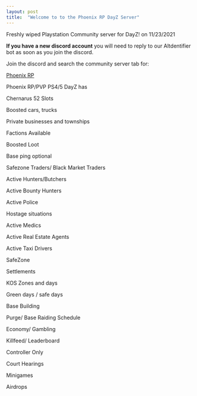 ```yaml
---
layout: post
title:  "Welcome to to the Phoenix RP DayZ Server"
---
```


Freshly wiped Playstation Community server for DayZ! on 11/23/2021

**If you have a new discord account** you will need to reply to our Altdentifier bot as soon as you join the discord. 

Join the discord and search the community server tab for:
 

<a href="https://discord.gg/phoenix-rp"> Phoenix RP </a>



Phoenix RP/PVP PS4/5 DayZ has 

Chernarus
52 Slots

Boosted cars, trucks 

Private businesses and townships 

Factions Available

Boosted Loot

Base ping optional 

Safezone Traders/ Black Market Traders

Active Hunters/Butchers

Active Bounty Hunters

Active Police

Hostage situations

Active Medics

Active Real Estate Agents

Active Taxi Drivers

SafeZone

Settlements

KOS Zones and days 

Green days / safe days 

Base Building

Purge/ Base Raiding Schedule

Economy/ Gambling

Killfeed/ Leaderboard

Controller Only

Court Hearings

Minigames

Airdrops
